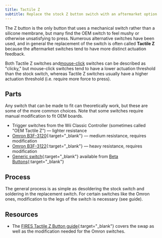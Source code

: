 ```yaml
---
title: Tactile Z
subtitle: Replace the stock Z button switch with an aftermarket option for more tactility.
---
```


The Z button is the only button that uses a mechanical switch rather than a silicone membrane, but many find the OEM switch to feel mushy or otherwise unsatisfying to press. Numerous alternative switches have been used, and in general the replacement of the switch is often called **Tactile Z** because the aftermarket switches tend to have more distinct actuation feedback.

Both Tactile Z switches and[mouse-click](/compendium/buttons/mods/mouseclick) switches can be described as "clicky," but mouse-click switches tend to have a lower actuation threshold than the stock switch, whereas Tactile Z switches usually have a higher actuation threshold (i.e. require more force to press).

## Parts

Any switch that can be made to fit can theoretically work, but these are some of the more common choices. Note that some switches require manual modification to fit OEM boards.

- Trigger switches from the Wii Classic Controller (sometimes called "OEM Tactile Z") — lighter resistance
- [Omron B3F-3120](https://www.digikey.com/en/products/detail/omron-electronics-inc-emc-div/B3F-3120/38364){:target="\_blank"} — medium resistance, requires modification
- [Omron B3F-3122](https://www.digikey.com/en/products/detail/omron-electronics-inc-emc-div/B3F-3122/90406){:target="\_blank"} — heavy resistance, requires modification
- [Generic switch](https://www.abxyg.cc/product/tac-z){:target="\_blank"} available from [Beta Buttons](/modders/beta-buttons){:target="\_blank"}

## Process

The general process is as simple as desoldering the stock switch and soldering in the replacement switch. For certain switches like the Omron ones, modification to the legs of the switch is necessary (see guide).

## Resources

- The [FIRES Tactile Z Button guide](https://firescc.com/mod-guides#/tactile-z){:target="\_blank"} covers the swap as well as the modification needed for the Omron switches.
